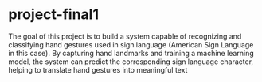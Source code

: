 # project-final1
The goal of this project is to build a system capable of recognizing and classifying hand gestures used in sign language (American Sign Language in this case). By capturing hand landmarks and training a machine learning model, the system can predict the corresponding sign language character, helping to translate hand gestures into meaningful text
